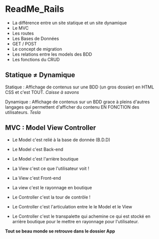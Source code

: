 # ReadMe_Rails

+ La différence entre un site statique et un site dynamique
+ Le MVC
+ Les routes
+ Les Bases de Données
+ GET / POST
+ Le concept de migration
+ Les relations entre les models des BDD
+ Les fonctions du CRUD

## Statique ≠ Dynamique

Statique : Affichage de contenus sur une BDD (un gros dossier) en HTML CSS et c'est TOUT.
_Caisse à savons_


Dynamique : Affichage de contenus sur un BDD grace à pleins d'autres langages qui permettent d'afficher du contenu EN FONCTION des utilisateurs.
_Tesla_

## MVC : Model View Controller

- Le Model c'est relié à la base de donnée (B.D.D)
- Le Model c'est Back-end
- Le Model c'est l'arrière boutique

- La View c'est ce que l'utilisateur voit ! 
- La View c'est Front-end
- La view c'est le rayonnage en boutique

- Le Controller c'est la tour de contrôle !
- Le Controller c'est l'articulation entre le le Model et le View
- Le Controller c'est le transpalette qui achemine ce qui est stocké en arrière boutique pour le mettre en rayonnage pour l'utilisateur. 

**Tout se beau monde se retrouve dans le dossier App**




